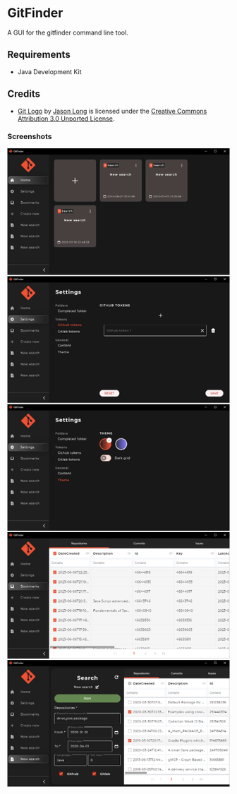 # GitFinder
A GUI for the gitfinder command line tool.

## Requirements
- Java Development Kit

## Credits
- [Git Logo](https://git-scm.com/downloads/logos) by [Jason Long](https://twitter.com/jasonlong) is licensed under the [Creative Commons Attribution 3.0 Unported License](https://creativecommons.org/licenses/by/3.0/). 

### Screenshots
![Alt text](./screenshots/gitfinder_homepage.jpg "Homepage")
![Alt text](./screenshots/gitfinder_settings_tokens.jpg "Settings tokens")
![Alt text](./screenshots/gitfinder_settings_themes.jpg "Settings themes")
![Alt text](./screenshots/gitfinder_bookmarks.jpg "Bookmarks")
![Alt text](./screenshots/gitfinder_search.jpg "Search")

